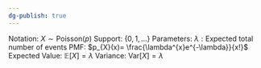 ```yaml
---
dg-publish: true
---
```

Notation:  $X\sim \text{Poisson}(p)$
Support:  $\{0, 1, ...\}$
Parameters: $\lambda : \text{Expected total number of events}$
PMF: $p_{X}(x)= \frac{\lambda^{x}e^{-\lambda}}{x!}$
Expected Value: $\mathbb{E}[X]= \lambda$
Variance: $\text{Var}[X]= \lambda$

